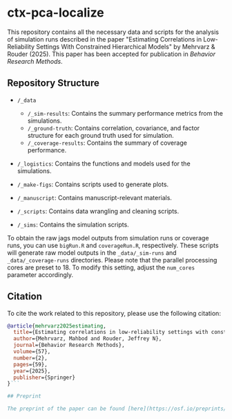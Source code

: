# ctx-pca-localize

This repository contains all the necessary data and scripts for the analysis of simulation runs described in the paper "Estimating Correlations in Low-Reliability Settings With Constrained Hierarchical Models" by Mehrvarz & Rouder (2025). This paper has been accepted for publication in *Behavior Research Methods*.

## Repository Structure

- `/_data`
  - `/_sim-results`: Contains the summary performance metrics from the simulations.
  - `/_ground-truth`: Contains correlation, covariance, and factor structure for each ground truth used for simulation.
  - `/_coverage-results`: Contains the summary of coverage performance.

- `/_logistics`: Contains the functions and models used for the simulations.

- `/_make-figs`: Contains scripts used to generate plots.

- `/_manuscript`: Contains manuscript-relevant materials.

- `/_scripts`: Contains data wrangling and cleaning scripts.

- `/_sims`: Contains the simulation scripts.

To obtain the raw jags model outputs from simulation runs or coverage runs, you can use `bigRun.R` and `coverageRun.R`, respectively. These scripts will generate raw model outputs in the `_data/_sim-runs` and `_data/_coverage-runs` directories. Please note that the parallel processing cores are preset to 18. To modify this setting, adjust the `num_cores` parameter accordingly.

## Citation

To cite the work related to this repository, please use the following citation:

```bibtex
@article{mehrvarz2025estimating,
  title={Estimating correlations in low-reliability settings with constrained hierarchical models},
  author={Mehrvarz, Mahbod and Rouder, Jeffrey N},
  journal={Behavior Research Methods},
  volume={57},
  number={2},
  pages={59},
  year={2025},
  publisher={Springer}
}```

## Preprint

The preprint of the paper can be found [here](https://osf.io/preprints/psyarxiv/sfce5).
